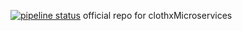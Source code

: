[![pipeline status](https://gitlab.com/clothx/CLothXMicroServices/badges/master/pipeline.svg)](https://gitlab.com/clothx/CLothXMicroServices/commits/master)
official repo for clothxMicroservices